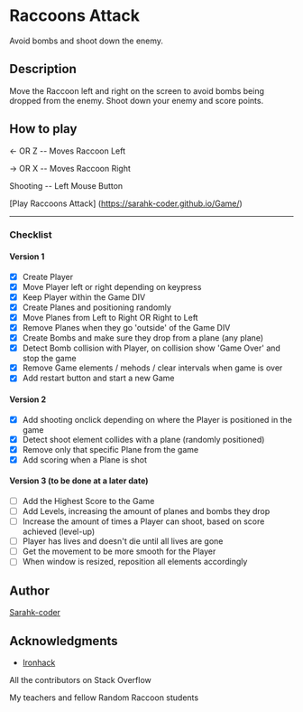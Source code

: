 # Raccoons Attack

Avoid bombs and shoot down the enemy.

## Description

Move the Raccoon left and right on the screen to avoid bombs being dropped from the enemy. Shoot down your enemy and score points.

## How to play

<- OR Z -- Moves Raccoon Left

-> OR X -- Moves Raccoon Right

Shooting -- Left Mouse Button 

[Play Raccoons Attack] (https://sarahk-coder.github.io/Game/)

---

### Checklist

#### Version 1
- [x] Create Player
- [x] Move Player left or right depending on keypress
- [x] Keep Player within the Game DIV
- [x] Create Planes and positioning randomly
- [x] Move Planes from Left to Right OR Right to Left
- [x] Remove Planes when they go 'outside' of the Game DIV
- [x] Create Bombs and make sure they drop from a plane (any plane)
- [x] Detect Bomb collision with Player, on collision show 'Game Over' and stop the game
- [x] Remove Game elements / mehods / clear intervals when game is over
- [x] Add restart button and start a new Game

#### Version 2
- [x] Add shooting onclick depending on where the Player is positioned in the game
- [x] Detect shoot element collides with a plane (randomly positioned)
- [x] Remove only that specific Plane from the game
- [x] Add scoring when a Plane is shot

#### Version 3 (to be done at a later date)
- [ ] Add the Highest Score to the Game
- [ ] Add Levels, increasing the amount of planes and bombs they drop
- [ ] Increase the amount of times a Player can shoot, based on score achieved (level-up)
- [ ] Player has lives and doesn't die until all lives are gone
- [ ] Get the movement to be more smooth for the Player
- [ ] When window is resized, reposition all elements accordingly

## Author

[Sarahk-coder](https://github.com/SarahK-coder)

## Acknowledgments

* [Ironhack](https://www.ironhack.com/)

All the contributors on Stack Overflow

My teachers and fellow Random Raccoon students